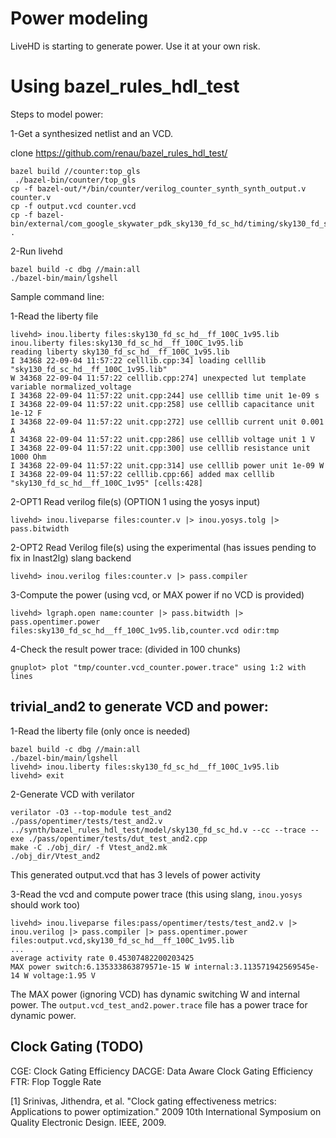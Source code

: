 # Power modeling

LiveHD is starting to generate power. Use it at your own risk.



# Using bazel_rules_hdl_test

Steps to model power:

1-Get a synthesized netlist and an VCD.

 clone https://github.com/renau/bazel_rules_hdl_test/
```
bazel build //counter:top_gls 
 ./bazel-bin/counter/top_gls
cp -f bazel-out/*/bin/counter/verilog_counter_synth_synth_output.v counter.v
cp -f output.vcd counter.vcd
cp -f bazel-bin/external/com_google_skywater_pdk_sky130_fd_sc_hd/timing/sky130_fd_sc_hd__ff_100C_1v95.lib .
```


2-Run livehd

```
bazel build -c dbg //main:all
./bazel-bin/main/lgshell
````

Sample command line:

1-Read the liberty file
```
livehd> inou.liberty files:sky130_fd_sc_hd__ff_100C_1v95.lib
inou.liberty files:sky130_fd_sc_hd__ff_100C_1v95.lib
reading liberty sky130_fd_sc_hd__ff_100C_1v95.lib
I 34368 22-09-04 11:57:22 celllib.cpp:34] loading celllib "sky130_fd_sc_hd__ff_100C_1v95.lib"
W 34368 22-09-04 11:57:22 celllib.cpp:274] unexpected lut template variable normalized_voltage
I 34368 22-09-04 11:57:22 unit.cpp:244] use celllib time unit 1e-09 s
I 34368 22-09-04 11:57:22 unit.cpp:258] use celllib capacitance unit 1e-12 F
I 34368 22-09-04 11:57:22 unit.cpp:272] use celllib current unit 0.001 A
I 34368 22-09-04 11:57:22 unit.cpp:286] use celllib voltage unit 1 V
I 34368 22-09-04 11:57:22 unit.cpp:300] use celllib resistance unit 1000 Ohm
I 34368 22-09-04 11:57:22 unit.cpp:314] use celllib power unit 1e-09 W
I 34368 22-09-04 11:57:22 celllib.cpp:66] added max celllib "sky130_fd_sc_hd__ff_100C_1v95" [cells:428]
```

2-OPT1 Read verilog file(s) (OPTION 1 using the yosys input)
```
livehd> inou.liveparse files:counter.v |> inou.yosys.tolg |> pass.bitwidth
```

2-OPT2 Read Verilog file(s) using the experimental (has issues pending to fix in lnast2lg) slang backend

```
livehd> inou.verilog files:counter.v |> pass.compiler
```

3-Compute the power (using vcd, or MAX power if no VCD is provided)
```
livehd> lgraph.open name:counter |> pass.bitwidth |> pass.opentimer.power files:sky130_fd_sc_hd__ff_100C_1v95.lib,counter.vcd odir:tmp
```

4-Check the result power trace: (divided in 100 chunks)
```
gnuplot> plot "tmp/counter.vcd_counter.power.trace" using 1:2 with lines
```

## trivial_and2 to generate VCD and power:

1-Read the liberty file (only once is needed)

```
bazel build -c dbg //main:all
./bazel-bin/main/lgshell
livehd> inou.liberty files:sky130_fd_sc_hd__ff_100C_1v95.lib
livehd> exit
```

2-Generate VCD with verilator

```
verilator -O3 --top-module test_and2 ./pass/opentimer/tests/test_and2.v ../synth/bazel_rules_hdl_test/model/sky130_fd_sc_hd.v --cc --trace --exe ./pass/opentimer/tests/dut_test_and2.cpp
make -C ./obj_dir/ -f Vtest_and2.mk
./obj_dir/Vtest_and2
```

This generated output.vcd that has 3 levels of power activity

3-Read the vcd and compute power trace (this using slang, `inou.yosys` should work too)

```
livehd> inou.liveparse files:pass/opentimer/tests/test_and2.v |> inou.verilog |> pass.compiler |> pass.opentimer.power files:output.vcd,sky130_fd_sc_hd__ff_100C_1v95.lib
...
average activity rate 0.45307482200203425
MAX power switch:6.135333863879571e-15 W internal:3.113571942569545e-14 W voltage:1.95 V
```

The MAX power (ignoring VCD) has dynamic switching W and internal power. The
`output.vcd_test_and2.power.trace` file has a power trace for dynamic power.


## Clock Gating (TODO)

CGE:   Clock Gating Efficiency
DACGE: Data Aware Clock Gating Efficiency
FTR:   Flop Toggle Rate

[1] Srinivas, Jithendra, et al. "Clock gating effectiveness metrics: Applications to power optimization." 2009 10th International Symposium on Quality Electronic Design. IEEE, 2009.

